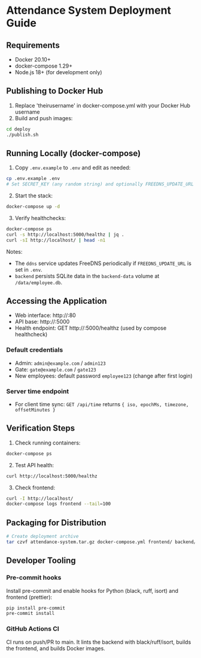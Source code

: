 # Attendance System Deployment Guide

## Requirements
- Docker 20.10+
- docker-compose 1.29+
- Node.js 18+ (for development only)

## Publishing to Docker Hub
1. Replace 'theirusername' in docker-compose.yml with your Docker Hub username
2. Build and push images:
```bash
cd deploy
./publish.sh
```

## Running Locally (docker-compose)
1. Copy `.env.example` to `.env` and edit as needed:
```bash
cp .env.example .env
# Set SECRET_KEY (any random string) and optionally FREEDNS_UPDATE_URL
```
2. Start the stack:
```bash
docker-compose up -d
```
3. Verify healthchecks:
```bash
docker-compose ps
curl -s http://localhost:5000/healthz | jq .
curl -sI http://localhost/ | head -n1
```

Notes:
- The `ddns` service updates FreeDNS periodically if `FREEDNS_UPDATE_URL` is set in `.env`.
- `backend` persists SQLite data in the `backend-data` volume at `/data/employee.db`.

## Accessing the Application
- Web interface: http://<machine-ip>:80
- API base: http://<machine-ip>:5000
- Health endpoint: GET http://<machine-ip>:5000/healthz (used by compose healthcheck)

### Default credentials
- Admin: `admin@example.com` / `admin123`
- Gate: `gate@example.com` / `gate123`
- New employees: default password `employee123` (change after first login)

### Server time endpoint
- For client time sync: `GET /api/time` returns `{ iso, epochMs, timezone, offsetMinutes }`

## Verification Steps
1. Check running containers:
```bash
docker-compose ps
```

2. Test API health:
```bash
curl http://localhost:5000/healthz
```

3. Check frontend:
```bash
curl -I http://localhost/
docker-compose logs frontend --tail=100
```

## Packaging for Distribution
```bash
# Create deployment archive
tar czvf attendance-system.tar.gz docker-compose.yml frontend/ backend/ deploy/
```

## Developer Tooling

### Pre-commit hooks
Install pre-commit and enable hooks for Python (black, ruff, isort) and frontend (prettier):
```bash
pip install pre-commit
pre-commit install
```

### GitHub Actions CI
CI runs on push/PR to main. It lints the backend with black/ruff/isort, builds the frontend, and builds Docker images.